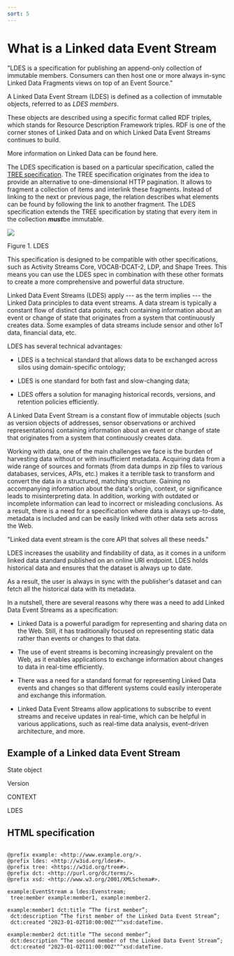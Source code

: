 ```yaml
---
sort: 5
---
```


What is a Linked data Event Stream
====================================================================================================================================================================================================================================================================================================================================================

"LDES is a specification for publishing an append-only collection of immutable members. Consumers can then host one or more always in-sync Linked Data Fragments views on top of an Event Source."

A Linked Data Event Stream (LDES) is defined as a collection of immutable objects, referred to as *LDES members*.

These objects are described using a specific format called RDF triples, which stands for Resource Description Framework triples. RDF is one of the corner stones of Linked Data and on which Linked Data Event Streams continues to build.

More information on Linked Data can be found here.

The LDES specification is based on a particular specification, called the [TREE specification](https://w3id.org/tree/specification). The TREE specification originates from the idea to provide an alternative to one-dimensional HTTP pagination. It allows to fragment a collection of items and interlink these fragments. Instead of linking to the next or previous page, the relation describes what elements can be found by following the link to another fragment. The LDES specification extends the TREE specification by stating that every item in the collection ***must***be immutable.

![](file:///C:/Users/samue/AppData/Local/Temp/msohtmlclip1/01/clip_image002.png)

Figure 1. LDES

This specification is designed to be compatible with other specifications, such as Activity Streams Core, VOCAB-DCAT-2, LDP, and Shape Trees. This means you can use the LDES spec in combination with these other formats to create a more comprehensive and powerful data structure.

Linked Data Event Streams (LDES) apply --- as the term implies --- the Linked Data principles to data event streams. A data stream is typically a constant flow of distinct data points, each containing information about an event or change of state that originates from a system that continuously creates data. Some examples of data streams include sensor and other IoT data, financial data, etc.

LDES has several technical advantages:

- LDES is a technical standard that allows data to be exchanged across silos using domain-specific ontology;

- LDES is one standard for both fast and slow-changing data;

- LDES offers a solution for managing historical records, versions, and retention policies efficiently.



A Linked Data Event Stream is a constant flow of immutable objects (such as version objects of addresses, sensor observations or archived representations) containing information about an event or change of state that originates from a system that continuously creates data.

Working with data, one of the main challenges we face is the burden of harvesting data without or with insufficient metadata. Acquiring data from a wide range of sources and formats (from data dumps in zip files to various databases, services, APIs, etc.) makes it a terrible task to transform and convert the data in a structured, matching structure. Gaining no accompanying information about the data's origin, context, or significance leads to misinterpreting data. In addition, working with outdated or incomplete information can lead to incorrect or misleading conclusions. As a result, there is a need for a specification where data is always up-to-date, metadata is included and can be easily linked with other data sets across the Web.

"Linked data event stream is the core API that solves all these needs."

LDES increases the usability and findability of data, as it comes in a uniform linked data standard published on an online URI endpoint. LDES holds historical data and ensures that the dataset is always up to date.

As a result, the user is always in sync with the publisher's dataset and can fetch all the historical data with its metadata.

In a nutshell, there are several reasons why there was a need to add Linked Data Event Streams as a specification:

- Linked Data is a powerful paradigm for representing and sharing data on the Web. Still, it has traditionally focused on representing static data rather than events or changes to that data.

- The use of event streams is becoming increasingly prevalent on the Web, as it enables applications to exchange information about changes to data in real-time efficiently.

- There was a need for a standard format for representing Linked Data events and changes so that different systems could easily interoperate and exchange this information.

- Linked Data Event Streams allow applications to subscribe to event streams and receive updates in real-time, which can be helpful in various applications, such as real-time data analysis, event-driven architecture, and more.

Example of a Linked data Event Stream
--------------------------------------------------------------------------------------------------------------------------------------------------------------------------------------------------------------------------------------------------------------------------------------------------------------------------------------------------------

State object

Version

CONTEXT

LDES

HTML specification
-----------------------


```

@prefix example: <http://www.example.org/>.
@prefix ldes: <http://w3id.org/ldes#>.
@prefix tree: <https://w3id.org/tree#>.
@prefix dct: <http://purl.org/dc/terms/>.
@prefix xsd: <http://www.w3.org/2001/XMLSchema#>.

example:EventStream a ldes:Evenstream;
 tree:member example:member1, example:member2.

example:member1 dct:title “The first member”;
 dct:description “The first member of the Linked Data Event Stream”;
 dct:created "2023-01-02T10:00:00Z"^^xsd:dateTime.
 
example:member2 dct:title “The second member”;
 dct:description “The second member of the Linked Data Event Stream”;
 dct:created "2023-01-02T11:00:00Z"^^xsd:dateTime.
```
